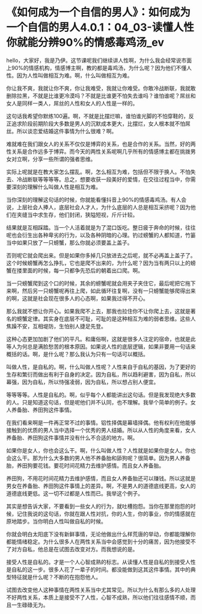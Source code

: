 # 《如何成为一个自信的男人》：如何成为一个自信的男人4.0.1：04_03-读懂人性你就能分辨90%的情感毒鸡汤_ev

hello，大家好，我是乃伊。这节课呢我们继续讲人性啊，为什么我会经常说市面上90%的情感机构，情感博主啊，教的都是毒鸡汤，为什么呢？因为他们不懂人性。因为人性叫做相互为难。啊，什么叫做相互为难。

你让我不爽，我就让你不爽，你让我难受，我就让你难受。你敢冷战断联，我就敢删除拉黑，不就是比谁更冷漠吗？不就是比谁更不怕失去谁吗？谁怕谁呢？屌丝和女人是同样一类人，屌丝的人性和女人的人性是一样的。

这句话我希望你默练100遍。啊，不就是比摆烂嘛，谁怕谁光脚的不怕穿鞋的，反正追求阶段前期阶段大多数是男人的沉默成本更大，比摆烂，女人根本就不怕屌丝。所以谈恋爱结婚这件事情为什么很难？啊。

难就难在我们跟女人的关系不仅仅是博弈的关系，也是合作的关系。当然，好的两性关系是合作远多于博弈。而今天的两性关系呢啊几乎所有的情感博主都在挑拨男女对立啊，分享一些所谓的强者思维。

实际上呢就是在教大家怎么摆乱。啊，怎么相互为难，包括但不限于换人。不怕失去、冷战断联等等等等。总之，想要收获一段美好的爱情，在交往过程当中，你需要深刻的理解什么叫做人性是相互为难。

当你深刻的理解这句话的时候，你就能看懂抖音上90%的情感毒鸡汤。有人会说，上层社会人捧人，底层社会人才人，为什么底层的人总是相互采挤呢？因为他们在夹缝当中求生存，他们封闭，狭隘短视，斤斤计较。

结果就是互相踩踏。当一个人活着就是为了混口饭吃。整日疲于奔命的时候，往往呢也会衍生出各种卑劣的行为，以及各种阴暗的心理。钓过螃蟹的人都知道，竹篓当中如果只放了一只螃蟹，那么你就必须要盖上盖子。

否则呢它就会爬出来。但是如果你多掉几只放进去之后呢，就不必再盖上盖子了。这个时候螃蟹再怎么挣扎，它也是爬不出来的，为什么呢？因为当有两只以上的螃蟹在搂里面的时候，每一只都争先恐后的朝着出口爬。啊。

当一只螃蟹爬到这个口的时候，其余的螃蟹呢就会用夹子夹住它，最后呢把它拖下来啊，然后另一只螃蟹呢再往上爬，如此循环往复啊，没有一只螃蟹能够爬得出来的啊，这就是社会现在很多人的心态啊，如果我过得不开心。

那么我就不想让你开心。如果我爬不上去，那我也拉住你不让你爬上去，这就是著名的螃蟹定律。其实身在底层不可耻，可耻的是这种相互为难的弱者思维。这些人焦躁不安，互相堤防，生怕别人捷足先登。

这种心态更加加剧了他们的平凡。和庸俗啊，这就是很多人注定的宿命，也就是此等人为何总是满脸愁苦的根本原因。如果说人性的底层逻辑，如果非要用一句话来概括的话。啊，是什么呢？那么我认为只有一句话可以概括。

叫做人性，是自私的。啊，什么叫做人性呢？人性来自于自私的基因，为了更好的生存和繁衍而做出有利于自身的决定。因为自私，所以趋利避害，因为自私，所以幕强，因为自私，所以恃强凌弱，因为自私，所以想占别人便宜。

等等等等。人性是自私的。啊，似乎每个人都能讲出这句话。但是我发现绝大多数的人。只是知道这句话，但是呢他们并不认同，也不理解。我举个简单的例子。女人养备胎、养田狗这件事情。

在我们看来啊是一件再正常不过的事情。铝性择偶是幕墙择偶。他有权利在他能够接触到的优质的男人当中选择一个优秀的男人结婚。所以从人性的角度来看，女人养备胎、养田狗这件事情并没有什么不合适的地方。啊。

如果你是女人，你也会这么干。啊，什么叫做人性？人性就是如果你是女人。你也会这么干。那为什么大多数的男人他不养备胎和舔狗呢？很简单。因为男人养备胎，养田狗要花钱。要花时间花精力去维护感情。而且女人养备胎。

养田狗，不用花时间花精力去维护感情，而且女人养备胎还可以赚钱。所以这就是男女在养备胎、养田狗这件事情上的差异。啊，不是男人的道德底线更高，女人的道德底线更低。这一切不过都是人性而已。我举这个例子。

其实是想告诉大家，不要看到一些女人的行为，就吐槽抱怨。当你在那里抱怨的时候，记住我说的这句话，你就在跟人性对抗，你的人生，你的事业，你的情感就在原地踏步。当你明白人性叫做自私的时候。

你就会明白太阳底下没有新鲜事情，无论他做出什么样荒唐的举动，你都能理解你都能情绪稳定。为什么很多人在两性关系当中会感觉到十分的痛苦，因为他接受不了对方自私，他总是在试图去改变对方。而我想说的是。

接受人性是自私的。才是一个人心智成熟的标志。从读懂人性是自私的到接受人性是自私的这一步。很多人花了一辈子的时间。都没能做到这其这件事情。其中的典型特征就是什么呢？不断的在抱怨他人。

试图去改变他人这种事情在两性关系当中尤其常见。所以为什么有那么多的人处理不好两性关系，本质上是接受不了人性，心智不成熟，所以他们往往感情不顺，而且一生碌碌无为。

